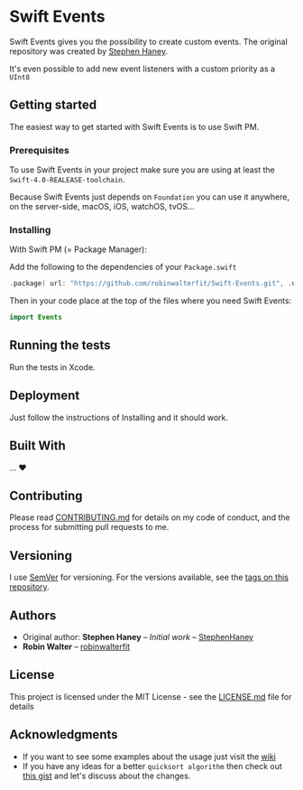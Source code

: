 Swift Events
===================

Swift Events gives you the possibility to create custom events. The original repository was created by [Stephen Haney](https://github.com/StephenHaney/Swift-Custom-Events).

It's even possible to add new event listeners with a custom priority as a `UInt8`

## Getting started

The easiest way to get started with Swift Events is to use Swift PM.

### Prerequisites

To use Swift Events in your project make sure you are using at least the `Swift-4.0-REALEASE-toolchain`.

Because Swift Events just depends on `Foundation` you can use it anywhere, on the server-side, macOS, iOS, watchOS, tvOS...

### Installing

With Swift PM (= Package Manager):

Add the following to the dependencies of your `Package.swift`

```swift
.package( url: "https://github.com/robinwalterfit/Swift-Events.git", .upToNextMajor( from: "1.1.4" ) )
```

Then in your code place at the top of the files where you need Swift Events:

```swift
import Events
```

## Running the tests

Run the tests in Xcode.

## Deployment

Just follow the instructions of Installing and it should work.

## Built With

... :heart:

## Contributing

Please read [CONTRIBUTING.md](CONTRIBUTING.md) for details on my code of conduct, and the process for submitting pull requests to me.

## Versioning

I use [SemVer](http://semver.org/) for versioning. For the versions available, see the [tags on this repository](https://github.com/robinwalterfit/Swift-Events/tags).

## Authors

* Original author: **Stephen Haney** – *Initial work* – [StephenHaney](https://github.com/StephenHaney/)
* **Robin Walter** – [robinwalterfit](https://github.com/robinwalterfit)

## License

This project is licensed under the MIT License - see the [LICENSE.md](LICENSE.md) file for details

## Acknowledgments

* If you want to see some examples about the usage just visit the [wiki](https://github.com/robinwalterfit/Swift-Events/wiki)
* If you have any ideas for a better `quicksort algorithm` then check out [this gist](https://gist.github.com/robinwalterfit/60a42c388d35b66cba7cf7864bc0fb98) and let's discuss about the changes.
